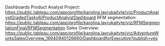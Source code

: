 Dashboards
Product Analyst Project: https://public.tableau.com/app/profile/karolina.lavrukaityte/viz/ProductAnalystGradedTaskv6/ProductAnalystDashboard
RFM segmentation: https://public.tableau.com/app/profile/karolina.lavrukaityte/viz/RFMSegmentationFinal/RFMSegmentation
Sales Overview: https://public.tableau.com/app/profile/karolina.lavrukaityte/viz/AdventureWorksSalesOverview_16940940126660/DashboardforExecutive?publish=yes
